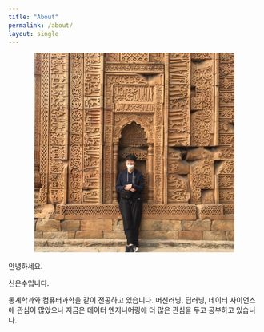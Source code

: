 ```yaml
---
title: "About"
permalink: /about/
layout: single
---
```


<center><img src="/assets/about.jpg" width="400" height="400" caption="author picture"></center>

안녕하세요. 

신은수입니다. 

통계학과와 컴퓨터과학을 같이 전공하고 있습니다. 머신러닝, 딥러닝, 데이터 사이언스에 관심이 많았으나 지금은 데이터 엔지니어링에 더 많은 관심을 두고 공부하고 있습니다.